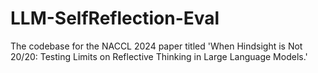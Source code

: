 # LLM-SelfReflection-Eval
The codebase for the NACCL 2024 paper titled 'When Hindsight is Not 20/20: Testing Limits on Reflective Thinking in Large Language Models.'
